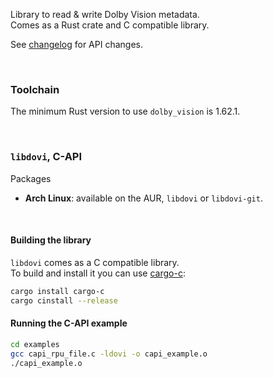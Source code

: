 Library to read & write Dolby Vision metadata.  
Comes as a Rust crate and C compatible library.  

See [changelog](CHANGELOG.md) for API changes.

&nbsp;

### Toolchain

The minimum Rust version to use `dolby_vision` is 1.62.1.

&nbsp;

### `libdovi`, C-API

Packages
- **Arch Linux**: available on the AUR, `libdovi` or `libdovi-git`.

&nbsp;

#### Building the library

`libdovi` comes as a C compatible library.  
To build and install it you can use [cargo-c](https://crates.io/crates/cargo-c):

```sh
cargo install cargo-c
cargo cinstall --release
```

#### Running the C-API example
```sh
cd examples
gcc capi_rpu_file.c -ldovi -o capi_example.o
./capi_example.o
```
